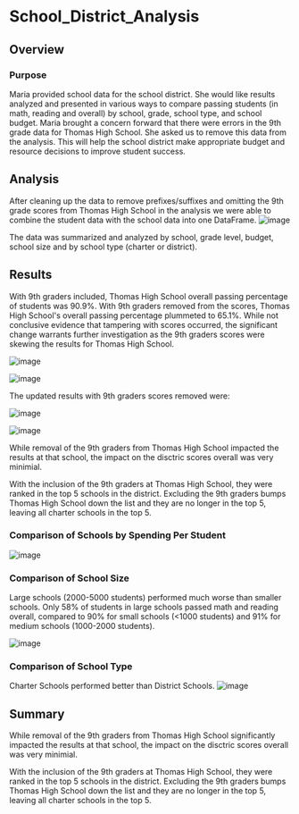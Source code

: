 # School_District_Analysis

## Overview

### Purpose
Maria provided school data for the school district. She would like results analyzed and presented in various ways to compare passing students (in math, reading and overall) by school, grade, school type, and school budget. Maria brought a concern forward that there were errors in the 9th grade data for Thomas High School. She asked us to remove this data from the analysis. This will help the school district make appropriate budget and resource decisions to improve student success.


## Analysis

After cleaning up the data to remove prefixes/suffixes and omitting the 9th grade scores from Thomas High School in the analysis we were able to combine the student data with the school data into one DataFrame.
![image](https://user-images.githubusercontent.com/95710184/150044874-7fa3a392-5207-4943-b8f4-105feac76cf6.png)

The data was summarized and analyzed by school, grade level, budget, school size and by school type (charter or district). 

## Results
With 9th graders included, Thomas High School overall passing percentage of students was 90.9%. With 9th graders removed from the scores, Thomas High School's overall passing percentage plummeted to 65.1%. While not conclusive evidence that tampering with scores occurred, the significant change warrants further investigation as the 9th graders scores were skewing the results for Thomas High School.

![image](https://user-images.githubusercontent.com/95710184/150136268-fde345e8-4d29-4e53-9fc0-c8449a0fd756.png)

![image](https://user-images.githubusercontent.com/95710184/150136242-96ea4813-c792-431a-bc99-697007639d51.png)

The updated results with 9th graders scores removed were:

![image](https://user-images.githubusercontent.com/95710184/150136408-05aa8945-125a-4678-884f-713dd9a8a2ba.png)

![image](https://user-images.githubusercontent.com/95710184/150136315-1e1dbd6a-6e88-4574-b3c0-a5d43ba1025d.png)

While removal of the 9th graders from Thomas High School impacted the results at that school, the impact on the disctric scores overall was very minimial.

With the inclusion of the 9th graders at Thomas High School, they were ranked in the top 5 schools in the district. Excluding the 9th graders bumps Thomas High School down the list and they are no longer in the top 5, leaving all charter schools in the top 5.


### Comparison of Schools by Spending Per Student

![image](https://user-images.githubusercontent.com/95710184/150049030-c5ec0294-fa52-4b8a-840f-7af22d1207cc.png)


### Comparison of School Size
Large schools (2000-5000 students) performed much worse than smaller schools. Only 58% of students in large schools passed math and reading overall, compared to 90% for small schools (<1000 students) and 91% for medium schools (1000-2000 students).

![image](https://user-images.githubusercontent.com/95710184/150048818-ced0ac09-d880-42a3-85d5-342a918bbbe6.png)

### Comparison of School Type
Charter Schools performed better than District Schools.
![image](https://user-images.githubusercontent.com/95710184/150048420-5d104b08-4913-4e08-af2f-e042a11dc26b.png)



## Summary

While removal of the 9th graders from Thomas High School significantly impacted the results at that school, the impact on the disctric scores overall was very minimial.

With the inclusion of the 9th graders at Thomas High School, they were ranked in the top 5 schools in the district. Excluding the 9th graders bumps Thomas High School down the list and they are no longer in the top 5, leaving all charter schools in the top 5.
